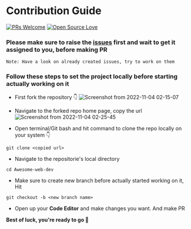 # Contribution Guide
[![PRs Welcome](https://img.shields.io/badge/PRs-welcome-brightgreen.svg?style=flat-square)](https://makeapullrequest.com)
[![Open Source Love](https://firstcontributions.github.io/open-source-badges/badges/open-source-v1/open-source.svg)](https://github.com/firstcontributions/open-source-badges)

<h3>Please make sure to raise the <a href="https://github.com/Ashish-khanagwal/Awesome-web-dev/issues">issues</a> first and wait to get it assigned to you, before making PR</h3>

```
Note: Have a look on already created issues, try to work on them
```

<h3>Follow these steps to set the project locally before starting actually working on it</h3>

- First fork the repository 👇
![Screenshot from 2022-11-04 02-15-07](https://user-images.githubusercontent.com/75534912/199831069-8f499910-3caa-4b7d-9d0e-201f61cbbbe9.png)

- Navigate to the forked repo home page, copy the url 
![Screenshot from 2022-11-04 02-25-45](https://user-images.githubusercontent.com/75534912/199832451-c53d3e0c-806e-4ebb-b605-ea02d96823e5.png)

- Open terminal/Git bash and hit command to clone the repo locally on your system 👇
```
git clone <copied url>
```

- Navigate to the repositorie's local directory
``` 
cd Awesome-web-dev
```

- Make sure to create new branch before actually started working on it, Hit
```
git checkout -b <new branch name>
```

- Open up your **Code Editor** and make changes you want. And make PR

**Best of luck, you're ready to go 🚀**
